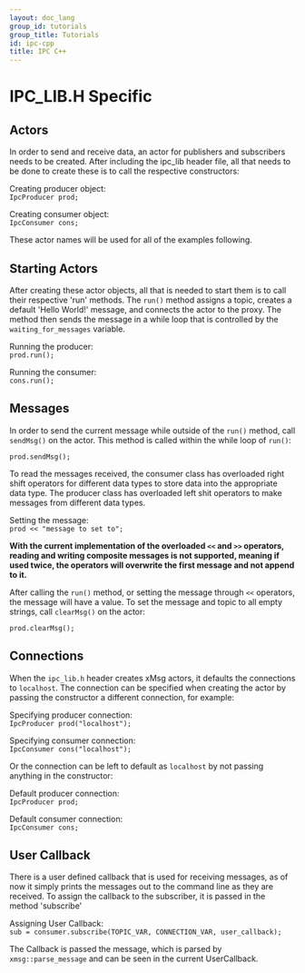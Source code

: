 ```yaml
---
layout: doc_lang
group_id: tutorials
group_title: Tutorials
id: ipc-cpp
title: IPC C++
---
```

# IPC_LIB.H Specific


## Actors

In order to send and receive data, an actor for publishers and subscribers needs
to be created. After including the ipc_lib header file, all that needs to be
done to create these is to call the respective constructors:

  Creating producer object:<br>
    ```IpcProducer prod;```<br>

  Creating consumer object:<br>
    ```IpcConsumer cons;```<br>

These actor names will be used for all of the examples following.

## Starting Actors

After creating these actor objects, all that is needed to start them is to call
their respective 'run' methods. The `run()` method assigns a topic, creates a
default 'Hello World!' message, and connects the actor to the proxy. The method
then sends the message in a while loop that is controlled by the `waiting_for_messages`
variable.

  Running the producer:<br>
    `prod.run();`<br>

  Running the consumer:<br>
    `cons.run();`


## Messages

In order to send the current message while outside of the `run()` method, call
`sendMsg()` on the actor. This method is called within the while loop of `run()`:

  `prod.sendMsg();`

To read the messages received, the consumer class has overloaded right shift
operators for different data types to store data into the appropriate data type.
The producer class has overloaded left shit operators to make messages from
different data types.

  Setting the message:<br>
    `prod << "message to set to";`

**With the current implementation of the overloaded `<<` and `>>` operators, reading
and writing composite messages is not supported, meaning if used twice, the operators
will overwrite the first message and not append to it.**

After calling the `run()` method, or setting the message through `<<` operators,
the message will have a value. To set the message and topic to all empty strings,
call `clearMsg()` on the actor:

  `prod.clearMsg();`


## Connections

When the `ipc_lib.h` header creates xMsg actors, it defaults the connections to
`localhost`. The connection can be specified when creating the actor by passing
the constructor a different connection, for example:

  Specifying producer connection:<br>
    ```IpcProducer prod("localhost");```<br>

  Specifying consumer connection:<br>
    ```IpcConsumer cons("localhost");```<br>

Or the connection can be left to default as `localhost` by not passing anything
in the constructor:

  Default producer connection:<br>
    ```IpcProducer prod;```<br>

  Default consumer connection:<br>
    ```IpcConsumer cons;```<br>

## User Callback

There is a user defined callback that is used for receiving messages, as of now
it simply prints the messages out to the command line as they are received. To
assign the callback to the subscriber, it is passed in the method 'subscribe'

  Assigning User Callback:<br>
    ```sub = consumer.subscribe(TOPIC_VAR, CONNECTION_VAR, user_callback);```

The Callback is passed the message, which is parsed by `xmsg::parse_message` and
can be seen in the current UserCallback.
